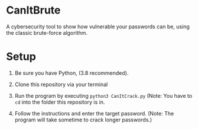 # CanItBrute
A cybersecurity tool to show how vulnerable your passwords can be, using the classic brute-force algorithm.

# Setup

1. Be sure you have Python, (3.8 recommended).

2. Clone this repository via your terminal

3. Run the program by executing `python3 CanItCrack.py`
   (Note: You have to `cd` into the folder this repository is in.
   
4. Follow the instructions and enter the target password.
   (Note: The program will take sometime to crack longer passwords.)
